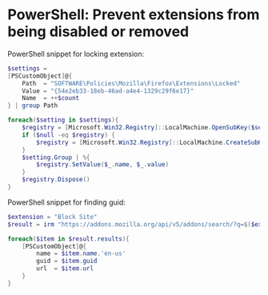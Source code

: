 # PowerShell: Prevent extensions from being disabled or removed

</b>PowerShell snippet for locking extension:</b>

```powershell
$settings =
[PSCustomObject]@{
    Path  = "SOFTWARE\Policies\Mozilla\Firefox\Extensions\Locked"
    Value = "{54e2eb33-18eb-46ad-a4e4-1329c29f6e17}"
    Name  = ++$count
} | group Path

foreach($setting in $settings){
    $registry = [Microsoft.Win32.Registry]::LocalMachine.OpenSubKey($setting.Name, $true)
    if ($null -eq $registry) {
        $registry = [Microsoft.Win32.Registry]::LocalMachine.CreateSubKey($setting.Name, $true)
    }
    $setting.Group | %{
        $registry.SetValue($_.name, $_.value)
    }
    $registry.Dispose()
}
```

</b>PowerShell snippet for finding guid:</b>

```powershell
$extension = "Block Site"
$result = irm "https://addons.mozilla.org/api/v5/addons/search/?q=$($extension)"

foreach($item in $result.results){
    [PSCustomObject]@{
        name = $item.name.'en-us'
        guid = $item.guid
        url  = $item.url
    }
}
```